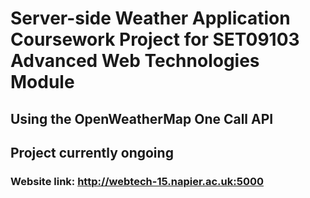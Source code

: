 # Server-side Weather Application Coursework Project for SET09103 Advanced Web Technologies Module
## Using the OpenWeatherMap One Call API
## Project currently ongoing
### Website link: http://webtech-15.napier.ac.uk:5000
